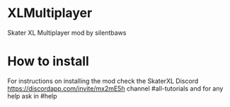 # XLMultiplayer
Skater XL Multiplayer mod by silentbaws


# How to install
For instructions on installing the mod check the SkaterXL Discord https://discordapp.com/invite/mx2mE5h channel #all-tutorials and for any help ask in #help
